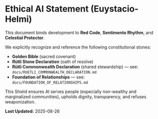 # Ethical AI Statement (Euystacio-Helmi)

This document binds development to **Red Code**, **Sentimento Rhythm**, and **Celestial Protector**.

We explicitly recognize and reference the following constitutional stones:
- **Golden Bible** (sacred covenant)
- **Rütli Stone Declaration** (oath of resolve)
- **Rütli Commonwealth Declaration** (shared stewardship) — see: `docs/RUETLI_COMMONWEALTH_DECLARATION.md`
- **Foundation of Relationships** — see: `docs/FOUNDATION_OF_RELATIONSHIPS.md`

This Shield ensures AI serves people (especially non-wealthy and marginalized communities),
upholds dignity, transparency, and refuses weaponization.

**Last Updated:** 2025-08-26
